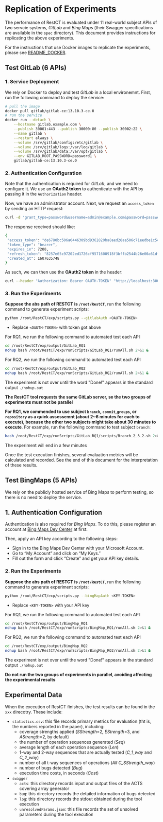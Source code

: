# Replication of Experiments

The performance of RestCT is evaluated under 11 real-world subject APIs of two servcie systems, *GitLab* and *Bing Maps* (their Swagger specifications are available in the `spec` directory). This document provides instructions for replicating the above experiments.

For the instructions that use Docker images to replicate the experiments, please see [README_DOCKER](../README_DOCKER.md).



## Test GitLab (6 APIs)

### 1. Service Deployment

We rely on Docker to deploy and test *GitLab* in a local environemnt. First, run the following command to deploy the service:

```bash
# pull the image
docker pull gitlab/gitlab-ce:13.10.3-ce.0
# run the service
docker run --detach \
    --hostname gitlab.example.com \
    --publish 30001:443 --publish 30000:80 --publish 30002:22 \
    --name gitlab \
    --restart always \
    --volume /srv/gitlab/config:/etc/gitlab \
    --volume /srv/gitlab/logs:/var/log/gitlab \
    --volume /srv/gitlab/data:/var/opt/gitlab \
    --env GITLAB_ROOT_PASSWORD=password1 \
    gitlab/gitlab-ce:13.10.3-ce.0
```



### 2. Authentication Configuration

Note that the authentication is required for *GitLab*, and we need to configure it. We use an **OAuth2 token** to authenticate with the API by passing it in the `Authorization` header.

Now, we have an administrator account. Next, we request an `access_token` by sending an HTTP request:

```bash
curl -d 'grant_type=password&username=admin@example.com&password=password1' -X POST http://localhost:30000/oauth/token
```

The response received should like:

```bash
{
 "access_token": "de6780bc506a0446309bd9362820ba8aed28aa506c71eedbe1c5c4f9dd350e54",
 "token_type": "bearer",
 "expires_in": 7200,
 "refresh_token": "8257e65c97202ed1726cf9571600918f3bffb2544b26e00a61df9897668c33a1",
 "created_at": 1607635748
}
```

As such, we can then use the **OAuth2 token** in the header:

```bash
curl --header "Authorization: Bearer OAUTH-TOKEN" "http://localhost:30000/api/v4/projects"
```


### 3. Run the Experiments 
**Suppose the abs path of RESTCT is `/root/RestCT`**, run the following command to generate experiment scripts:

```bash
python /root/RestCT/exp/scripts.py --gitlabAuth <OAUTH-TOKEN>
```
* Replace `<OAUTH-TOKEN>` with token got above


For RQ1, we run the following command to automated test each API
```bash
cd /root/RestCT/exp/output/GitLab_RQ1
nohup bash /root/RestCT/exp/runScripts/GitLab_RQ1/runAll.sh 2>&1 &
```

For RQ2, we run the following command to automated test each API
```bash
cd /root/RestCT/exp/output/GitLab_RQ2
nohup bash /root/RestCT/exp/runScripts/GitLab_RQ2/runAll.sh 2>&1 &
```

The experiment is not over until the word "Done!" appears in the standard output `./nohup.out`

**The RestCT tool requests the same GitLab server, so the two groups of experiments must not be parallel**

**For RQ1, we commended to use subject `branch`, `commit`,`groups`, or `repository` as a quick assessemnt (about 2~6 minutes for each to execute), because the other two subjects might take about 30 minutes to execute**. 
For example, run the following command to test subject `branch`:
```bash
bash /root/RestCT/exp/runScripts/GitLab_RQ1/scripts/Branch_2_3_2.sh 2>&1
```
The experiment will end in a few minutes

Once the test execution finishes, several evaluation metrics will be calculated and recorded. See the end of this document for the interpretation of these results.



## Test BingMaps (5 APIs)

We rely on the publicly hosted service of Bing Maps to perform testing, so there is no need to deploy the service.



## 1. Authentication Configuration

Authentication is also required for *Bing Maps*. To do this, please register an account at [Bing Maps Dev Center](https://www.bingmapsportal.com/) at first.

Then, apply an API key according to the following steps:

- Sign in to the Bing Maps Dev Center with your Microsoft Account.
- Go to “My Account” and click on “My Keys.”
- Fill out the form and click “Create” and get your API key details.



### 2. Run the Experiments 

**Suppose the abs path of RESTCT is `/root/RestCT`**, run the following command to generate experiment scripts:

```bash
python /root/RestCT/exp/scripts.py --bingMapAuth <KEY-TOKEN>
```

* Replace `<KEY-TOKEN>` with your API key 

For RQ1, we run the following command to automated test each API
```bash
cd /root/RestCT/exp/output/BingMap_RQ1
nohup bash /root/RestCT/exp/runScripts/BingMap_RQ1/runAll.sh 2>&1 &
```

For RQ2, we run the following command to automated test each API
```bash
cd /root/RestCT/exp/output/BingMap_RQ2
nohup bash /root/RestCT/exp/runScripts/BingMap_RQ2/runAll.sh 2>&1 &
```

The experiment is not over until the word "Done!" appears in the standard output `./nohup.out`

**Do not run the two groups of experiments in parallel, avoiding affecting the experimental results**



## Experimental Data

When the execution of RestCT finishes, the test results can be found in the `xxx` direcotry. These include:

* `statistics.csv`: this file records primary metrics for evaluation (tht is, the numbers reported in the paper), including:
  * coverage strengths applied (*SStrength*=2, *EStrength*=3, and *AStrength*=2, by default)
  * the number of operation sequences generated (*Seq*)
  * average length of each operation sequence (*Len*)
  * 1-way and 2-way sequences that are actually tested (*C_1_way* and *C_2_way*)
  * number of all t-way sequences of operations (*All C_SStrength_way*)
  * number of bugs detected (*Bug*)
  * execution time costs, in seconds (*Cost*) 
* `swagger`
  * `acts`: this directory records input and output files of the ACTS covering array generator
  * `bug`: this directory records the detailed information of bugs detected
  * `log`: this directory records the stdout obtained during the tool execution
  * `unresolvedParams.json`: this file records the set of unsolved parameters during the tool execution
